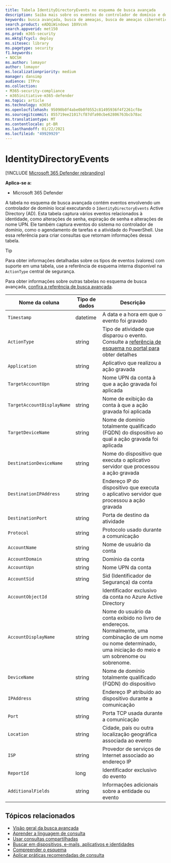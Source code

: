 ```yaml
---
title: Tabela IdentityDirectoryEvents no esquema de busca avançada
description: Saiba mais sobre os eventos do controlador de domínio e do Active Directory na tabela IdentityDirectoryEvents do esquema de busca avançada
keywords: busca avançada, busca de ameaças, busca de ameaças cibernéticas, proteção contra ameaças da Microsoft, microsoft 365, mtp, m365, pesquisa, consulta, telemetria, referência de esquema, kusto, tabela, coluna, tipo de dados, descrição, IdentityDirectoryEvents, controlador de domínio, Active Directory, Azure ATP, identidades
search.product: eADQiWindows 10XVcnh
search.appverid: met150
ms.prod: m365-security
ms.mktglfcycl: deploy
ms.sitesec: library
ms.pagetype: security
f1.keywords:
- NOCSH
ms.author: lomayor
author: lomayor
ms.localizationpriority: medium
manager: dansimp
audience: ITPro
ms.collection:
- M365-security-compliance
- m365initiative-m365-defender
ms.topic: article
ms.technology: m365d
ms.openlocfilehash: 95090b0f4abe0b0f0552c81495936f4f2261cf8e
ms.sourcegitcommit: 855719ee21017cf87dfa98cbe62806763bcb78ac
ms.translationtype: MT
ms.contentlocale: pt-BR
ms.lasthandoff: 01/22/2021
ms.locfileid: "49929929"
---
```

# <a name="identitydirectoryevents"></a>IdentityDirectoryEvents

[!INCLUDE [Microsoft 365 Defender rebranding](../includes/microsoft-defender.md)]


**Aplica-se a:**
- Microsoft 365 Defender

A tabela no esquema de busca avançada contém eventos envolvendo um controlador de domínio local executando o `IdentityDirectoryEvents` Active Directory [](advanced-hunting-overview.md) (AD). Esta tabela captura vários eventos relacionados à identidade, como alterações de senha, expiração de senha e alterações de nome UPN. Ele também captura eventos do sistema no controlador de domínio, como o agendamento de tarefas e a atividade do PowerShell. Use essa referência para criar consultas que retornam informações dessa tabela.

>[!TIP]
> Para obter informações detalhadas sobre os tipos de eventos (valores) com suporte em uma tabela, use a referência de esquema interna disponível na `ActionType` central de segurança. [](advanced-hunting-schema-tables.md?#get-schema-information-in-the-security-center)

Para obter informações sobre outras tabelas no esquema de busca avançada, [confira a referência de busca avançada](advanced-hunting-schema-tables.md).

| Nome da coluna | Tipo de dados | Descrição |
|-------------|-----------|-------------|
| `Timestamp` | datetime | A data e a hora em que o evento foi gravado |
| `ActionType` | string | Tipo de atividade que disparou o evento. Consulte a [referência de esquema no portal para](advanced-hunting-schema-tables.md?#get-schema-information-in-the-security-center) obter detalhes |
| `Application` | string | Aplicativo que realizou a ação gravada |
| `TargetAccountUpn` | string | Nome UPN da conta à que a ação gravada foi aplicada |
| `TargetAccountDisplayName` | string | Nome de exibição da conta à que a ação gravada foi aplicada |
| `TargetDeviceName` | string | Nome de domínio totalmente qualificado (FQDN) do dispositivo ao qual a ação gravada foi aplicada |
| `DestinationDeviceName` | string | Nome do dispositivo que executa o aplicativo servidor que processou a ação gravada |
| `DestinationIPAddress` | string | Endereço IP do dispositivo que executa o aplicativo servidor que processou a ação gravada |
| `DestinationPort` | string | Porta de destino da atividade |
| `Protocol` | string | Protocolo usado durante a comunicação |
| `AccountName` | string | Nome de usuário da conta |
| `AccountDomain` | string | Domínio da conta |
| `AccountUpn` | string | Nome UPN da conta |
| `AccountSid` | string | Sid (Identificador de Segurança) da conta |
| `AccountObjectId` | string | Identificador exclusivo da conta no Azure Active Directory |
| `AccountDisplayName` | string | Nome do usuário da conta exibido no livro de endereços. Normalmente, uma combinação de um nome ou nome determinado, uma iniciação do meio e um sobrenome ou sobrenome. |
| `DeviceName` | string | Nome de domínio totalmente qualificado (FQDN) do dispositivo |
| `IPAddress` | string | Endereço IP atribuído ao dispositivo durante a comunicação |
| `Port` | string | Porta TCP usada durante a comunicação |
| `Location` | string | Cidade, país ou outra localização geográfica associada ao evento |
| `ISP` | string | Provedor de serviços de Internet associado ao endereço IP |
| `ReportId` | long | Identificador exclusivo do evento |
| `AdditionalFields` | string | Informações adicionais sobre a entidade ou evento |

## <a name="related-topics"></a>Tópicos relacionados
- [Visão geral da busca avançada](advanced-hunting-overview.md)
- [Aprender a linguagem de consulta](advanced-hunting-query-language.md)
- [Usar consultas compartilhadas](advanced-hunting-shared-queries.md)
- [Buscar em dispositivos, e-mails, aplicativos e identidades](advanced-hunting-query-emails-devices.md)
- [Compreender o esquema](advanced-hunting-schema-tables.md)
- [Aplicar práticas recomendadas de consulta](advanced-hunting-best-practices.md)
